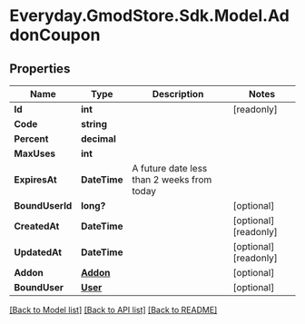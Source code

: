 # Everyday.GmodStore.Sdk.Model.AddonCoupon

## Properties

Name | Type | Description | Notes
------------ | ------------- | ------------- | -------------
**Id** | **int** |  | [readonly] 
**Code** | **string** |  | 
**Percent** | **decimal** |  | 
**MaxUses** | **int** |  | 
**ExpiresAt** | **DateTime** | A future date less than 2 weeks from today | 
**BoundUserId** | **long?** |  | [optional] 
**CreatedAt** | **DateTime** |  | [optional] [readonly] 
**UpdatedAt** | **DateTime** |  | [optional] [readonly] 
**Addon** | [**Addon**](Addon.md) |  | [optional] 
**BoundUser** | [**User**](User.md) |  | [optional] 

[[Back to Model list]](../README.md#documentation-for-models) [[Back to API list]](../README.md#documentation-for-api-endpoints) [[Back to README]](../README.md)

